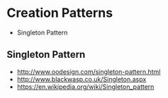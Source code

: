 # Creation Patterns

* Singleton Pattern

## Singleton Pattern

* http://www.oodesign.com/singleton-pattern.html
* http://www.blackwasp.co.uk/Singleton.aspx
* https://en.wikipedia.org/wiki/Singleton_pattern
